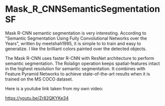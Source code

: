# Mask_R_CNNSemanticSegmentationSF
Mask R-CNN semantic segmentation is very interesting.  According to "Semantic Segmentation Using Fully Convolutional Networks over the 
Years", written by meetshah1995, it is simple to to train and easy to generalize.  I like the brilliant colors painted over the detected
objects.  

The Mask R-CNN uses faster R-CNN with ResNet architecture to perform semantic segmentation.  The Rolalign operation keeps 
spatial-features intact in the highest resolution for semantic segmentation.  It combines with Feature Pyramid Networks to achieve 
state-of-the-art results when it is trained on the MS COCO dataset.

Here is a youtube link taken from my own video:

https://youtu.be/Zr82QKYKe34
